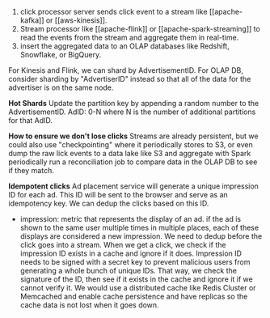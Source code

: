 1. click processor server sends click event to a stream like [[apache-kafka]] or [[aws-kinesis]].
2. Stream processor like [[apache-flink]] or [[apache-spark-streaming]] to read the events from the stream and aggregate them in real-time.
3. insert the aggregated data to an OLAP databases like Redshift, Snowflake, or BigQuery.

For Kinesis and Flink, we can shard by AdvertisementID. For OLAP DB, consider sharding by "AdvertiserID" instead so that all of the data for the advertiser is on the same node.

**Hot Shards**
Update the partition key by appending a random number to the AdvertisementID. AdID: 0-N where N is the number of additional partitions for that AdID.

**How to ensure we don't lose clicks**
Streams are already persistent, but we could also use "checkpointing" where it periodically stores to S3, or even dump the raw lick events to a data lake like S3 and aggregate with Spark periodically run a reconciliation job to compare data in the OLAP DB to see if they match.

**Idempotent clicks**
Ad placement service will generate a unique impression ID for each ad. This ID will be sent to the browser and serve as an idempotency key. We can dedup the clicks based on this ID.
- impression: metric that represents the display of an ad. if the ad is shown to the same user multiple times in multiple places, each of these displays are considered a new impression.
We need to dedup before the click goes into a stream. When we get a click, we check if the impression ID exists in a cache and ignore if it does. Impression ID needs to be signed with a secret key to prevent malicious users from generating a whole bunch of unique IDs. That way, we check the signature of the ID, then see if it exists in the cache and ignore it if we cannot verify it.
We would use a distributed cache like Redis Cluster or Memcached and enable cache persistence and have replicas so the cache data is not lost when it goes down.
